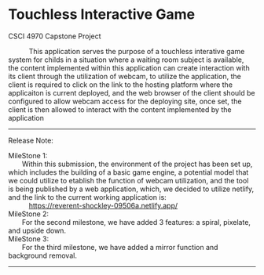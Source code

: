 # Touchless Interactive Game

CSCI 4970 Capstone Project

&emsp;&emsp;&emsp;This application serves the purpose of a touchless interative game system for childs in a situation where a waiting room subject is available, the content implemented within this application can create interaction with its client through the utilization of webcam, to utilize the application, the client is required to click on the link to the hosting platform where the applicaiton is current deployed, and the web browser of the client should be configured to allow webcam access for the deploying site, once set, the client is then allowed to interact with the content implemented by the application


_______________________________________________________________________
Release Note:

MileStone 1:<br />
&emsp;&emsp;Within this submission, the environment of the project has been set up, which includes the building of a basic game engine, a potential model that we could utilize to etablish the function of webcam utilization, and the tool is being published by a web application, which, we decided to utilize netlify, and the link to the current working application is:<br />
&emsp;&emsp;&emsp;https://reverent-shockley-09506a.netlify.app/<br />
MileStone 2:<br />
&emsp;&emsp;For the second milestone, we have added 3 features: a spiral, pixelate, and upside down.<br />
MileStone 3:<br />
&emsp;&emsp;For the third milestone, we have added a mirror function and background removal.<br />
________________________________________________________________________
